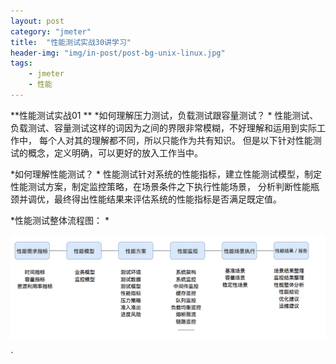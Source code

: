 ```yaml
---
layout: post
category: "jmeter"
title:  "性能测试实战30讲学习"
header-img: "img/in-post/post-bg-unix-linux.jpg"
tags:
    - jmeter
    - 性能
---
```

**性能测试实战01
**
*如何理解压力测试，负载测试跟容量测试？
*
性能测试、负载测试、容量测试这样的词因为之间的界限非常模糊，不好理解和运用到实际工作中，
每个人对其的理解都不同，所以只能作为共有知识。
但是以下针对性能测试的概念，定义明确，可以更好的放入工作当中。

*如何理解性能测试？
*
性能测试针对系统的性能指标，建立性能测试模型，制定性能测试方案，制定监控策略，在场景条件之下执行性能场景，
分析判断性能瓶颈并调优，最终得出性能结果来评估系统的性能指标是否满足既定值。

*性能测试整体流程图：
*
<div style="align: left">
 <img src="/img/in-post/xingneng/性能整个过程的指标.jpg"/>
</div> 



  




`